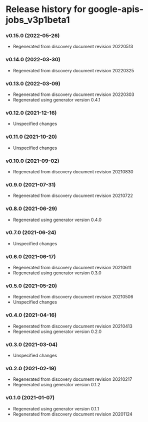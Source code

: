 # Release history for google-apis-jobs_v3p1beta1

### v0.15.0 (2022-05-26)

* Regenerated from discovery document revision 20220513

### v0.14.0 (2022-03-30)

* Regenerated from discovery document revision 20220325

### v0.13.0 (2022-03-09)

* Regenerated from discovery document revision 20220303
* Regenerated using generator version 0.4.1

### v0.12.0 (2021-12-16)

* Unspecified changes

### v0.11.0 (2021-10-20)

* Unspecified changes

### v0.10.0 (2021-09-02)

* Regenerated from discovery document revision 20210830

### v0.9.0 (2021-07-31)

* Regenerated from discovery document revision 20210722

### v0.8.0 (2021-06-29)

* Regenerated using generator version 0.4.0

### v0.7.0 (2021-06-24)

* Unspecified changes

### v0.6.0 (2021-06-17)

* Regenerated from discovery document revision 20210611
* Regenerated using generator version 0.3.0

### v0.5.0 (2021-05-20)

* Regenerated from discovery document revision 20210506
* Unspecified changes

### v0.4.0 (2021-04-16)

* Regenerated from discovery document revision 20210413
* Regenerated using generator version 0.2.0

### v0.3.0 (2021-03-04)

* Unspecified changes

### v0.2.0 (2021-02-19)

* Regenerated from discovery document revision 20210217
* Regenerated using generator version 0.1.2

### v0.1.0 (2021-01-07)

* Regenerated using generator version 0.1.1
* Regenerated from discovery document revision 20201124

